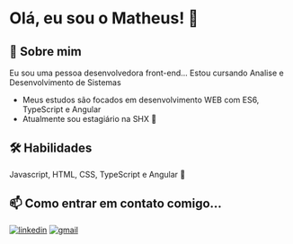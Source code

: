 # Olá, eu sou o Matheus! 👋


## 🚀 Sobre mim
Eu sou uma pessoa desenvolvedora front-end...
Estou cursando Analise e Desenvolvimento de Sistemas

- Meus estudos são focados em desenvolvimento WEB com ES6, TypeScript e Angular
- Atualmente sou estagiário na SHX 🔭



## 🛠 Habilidades
Javascript, HTML, CSS, TypeScript e Angular :hugs:


## 📫 Como entrar em contato comigo...
[![linkedin](https://img.shields.io/badge/linkedin-0A66C2?style=for-the-badge&logo=linkedin&logoColor=white)](https://www.linkedin.com/in/ribeiro-matheus/)
[![gmail](https://img.shields.io/badge/gmail-black?style=for-the-badge&logo=gmail&logoColor=white)](mailto:github.matheusribeiro@gmail.com)
